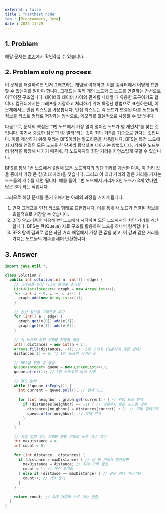 ```yaml
---
external : false
title : "Farthest node"
tag : [Programmers, Java]
date : 2024-11-29
---
```


## 1. Problem

해당 문제는 [여기](https://school.programmers.co.kr/learn/courses/30/lessons/49189)에서 확인하실 수 있습니다.

## 2. Problem solving process

이 문제를 해결하려면 먼저 그래프라는 개념을 이해하고, 이를 컴퓨터에서 어떻게 표현할 수 있는지를 알아야 합니다. 그래프는 여러 개의 노드와 그 노드를 연결하는 간선으로 이루어진 구조입니다. 데이터와 데이터 사이의 관계를 나타낼 때 유용한 도구이기도 합니다. 컴퓨터에서는 그래프를 저장하고 처리하기 위해 특정한 방법으로 표현하는데, 이 문제에서는 인접 리스트를 사용합니다. 인접 리스트는 각 노드가 연결된 다른 노드들의 정보를 리스트 형태로 저장하는 방식으로, 메모리를 효율적으로 사용할 수 있습니다.

다음으로, 문제의 핵심은 "1번 노드에서 가장 멀리 떨어진 노드가 몇 개인지"를 찾는 것입니다. 여기서 중요한 점은 "가장 멀리"라는 것이 최단 거리를 기준으로 한다는 것입니다. 이를 계산하기 위해 우리는 BFS이라는 알고리즘을 사용합니다. BFS는 특정 노드에서 시작해 연결된 모든 노드를 한 단계씩 탐색하며 나아가는 방법입니다. 가까운 노드부터 탐색을 확장해 나가기 때문에, 각 노드까지의 최단 거리를 자연스럽게 구할 수 있습니다.

BFS를 통해 1번 노드에서 출발해 모든 노드까지의 최단 거리를 계산한 다음, 이 거리 값들 중에서 가장 큰 값(최대 거리)을 찾습니다. 그리고 이 최대 거리와 같은 거리를 가지는 노드들의 개수를 세면 됩니다. 예를 들어, 1번 노드에서 거리가 3인 노드가 3개 있다면, 답은 3이 되는 식입니다.

그러므로 해당 문제를 풀기 위해서는 아래의 과정을 거치게 됩니다.

1. 먼저 그래프를 인접 리스트 형태로 표현합니다. 이를 통해 각 노드가 연결된 정보를 효율적으로 저장할 수 있습니다.
2. BFS 알고리즘을 사용해 1번 노드에서 시작하여 모든 노드까지의 최단 거리를 계산합니다. BFS는 큐(Queue) 자료 구조를 활용하여 노드를 하나씩 탐색합니다.
3. BFS 탐색 결과로 얻은 최단 거리 배열에서 가장 큰 값을 찾고, 이 값과 같은 거리를 가지는 노드들의 개수를 세어 반환합니다.

## 3. Answer

```java
import java.util.*;

class Solution {
  public int solution(int n, int[][] edge) {
    // 그래프를 인접 리스트 형태로 초기화
    List<List<Integer>> graph = new ArrayList<>();
    for (int i = 0; i <= n; i++) {
      graph.add(new ArrayList<>());
    }
    
    // 간선 정보를 그래프에 추가
    for (int[] e : edge) {
      graph.get(e[0]).add(e[1]);
      graph.get(e[1]).add(e[0]);
    }
    
    // 각 노드의 최단 거리를 저장할 배열
    int[] distances = new int[n + 1];
    Arrays.fill(distances, -1); // -1로 초기화 (방문하지 않은 상태)
    distances[1] = 0; // 1번 노드의 거리는 0
    
    // BFS를 위한 큐 생성
    Queue<Integer> queue = new LinkedList<>();
    queue.offer(1); // 1번 노드부터 탐색 시작
    
    // BFS 탐색
    while (!queue.isEmpty()) {
      int current = queue.poll(); // 현재 노드
      
      for (int neighbor : graph.get(current)) { // 인접 노드 탐색
        if (distances[neighbor] == -1) { // 방문하지 않은 노드일 경우
          distances[neighbor] = distances[current] + 1; // 거리 업데이트
          queue.offer(neighbor); // 큐에 추가
        }
      }
    }
    
    // 가장 멀리 있는 거리와 해당 거리의 노드 개수 계산
    int maxDistance = 0;
    int count = 0;
    
    for (int distance : distances) {
      if (distance > maxDistance) { // 더 먼 거리가 발견되면
        maxDistance = distance; // 최대 거리 갱신
        count = 1; // 개수 초기화
      } else if (distance == maxDistance) { // 같은 최대 거리라면
        count++; // 개수 증가
      }
    }
    
    return count; // 최대 거리의 노드 개수 반환
  }
}
```
